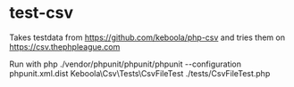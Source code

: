 # test-csv

Takes testdata from https://github.com/keboola/php-csv and tries them on
https://csv.thephpleague.com

Run with
php ./vendor/phpunit/phpunit/phpunit --configuration phpunit.xml.dist Keboola\Csv\Tests\CsvFileTest ./tests/CsvFileTest.php

